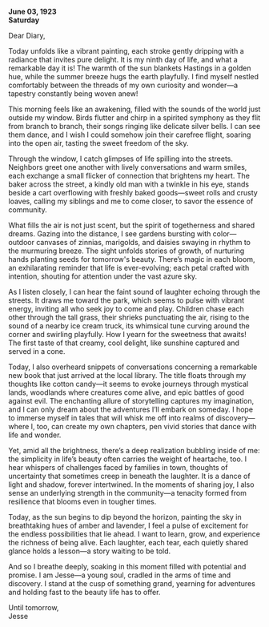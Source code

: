 
**June 03, 1923**  
**Saturday**  

Dear Diary,  

Today unfolds like a vibrant painting, each stroke gently dripping with a radiance that invites pure delight. It is my ninth day of life, and what a remarkable day it is! The warmth of the sun blankets Hastings in a golden hue, while the summer breeze hugs the earth playfully. I find myself nestled comfortably between the threads of my own curiosity and wonder—a tapestry constantly being woven anew!  

This morning feels like an awakening, filled with the sounds of the world just outside my window. Birds flutter and chirp in a spirited symphony as they flit from branch to branch, their songs ringing like delicate silver bells. I can see them dance, and I wish I could somehow join their carefree flight, soaring into the open air, tasting the sweet freedom of the sky.  

Through the window, I catch glimpses of life spilling into the streets. Neighbors greet one another with lively conversations and warm smiles, each exchange a small flicker of connection that brightens my heart. The baker across the street, a kindly old man with a twinkle in his eye, stands beside a cart overflowing with freshly baked goods—sweet rolls and crusty loaves, calling my siblings and me to come closer, to savor the essence of community.  

What fills the air is not just scent, but the spirit of togetherness and shared dreams. Gazing into the distance, I see gardens bursting with color—outdoor canvases of zinnias, marigolds, and daisies swaying in rhythm to the murmuring breeze. The sight unfolds stories of growth, of nurturing hands planting seeds for tomorrow's beauty. There’s magic in each bloom, an exhilarating reminder that life is ever-evolving; each petal crafted with intention, shouting for attention under the vast azure sky.  

As I listen closely, I can hear the faint sound of laughter echoing through the streets. It draws me toward the park, which seems to pulse with vibrant energy, inviting all who seek joy to come and play. Children chase each other through the tall grass, their shrieks punctuating the air, rising to the sound of a nearby ice cream truck, its whimsical tune curving around the corner and swirling playfully. How I yearn for the sweetness that awaits! The first taste of that creamy, cool delight, like sunshine captured and served in a cone.  

Today, I also overheard snippets of conversations concerning a remarkable new book that just arrived at the local library. The title floats through my thoughts like cotton candy—it seems to evoke journeys through mystical lands, woodlands where creatures come alive, and epic battles of good against evil. The enchanting allure of storytelling captures my imagination, and I can only dream about the adventures I’ll embark on someday. I hope to immerse myself in tales that will whisk me off into realms of discovery—where I, too, can create my own chapters, pen vivid stories that dance with life and wonder.  

Yet, amid all the brightness, there’s a deep realization bubbling inside of me: the simplicity in life’s beauty often carries the weight of heartache, too. I hear whispers of challenges faced by families in town, thoughts of uncertainty that sometimes creep in beneath the laughter. It is a dance of light and shadow, forever intertwined. In the moments of sharing joy, I also sense an underlying strength in the community—a tenacity formed from resilience that blooms even in tougher times. 

Today, as the sun begins to dip beyond the horizon, painting the sky in breathtaking hues of amber and lavender, I feel a pulse of excitement for the endless possibilities that lie ahead. I want to learn, grow, and experience the richness of being alive. Each laughter, each tear, each quietly shared glance holds a lesson—a story waiting to be told.  

And so I breathe deeply, soaking in this moment filled with potential and promise. I am Jesse—a young soul, cradled in the arms of time and discovery. I stand at the cusp of something grand, yearning for adventures and holding fast to the beauty life has to offer.  

Until tomorrow,  
Jesse
